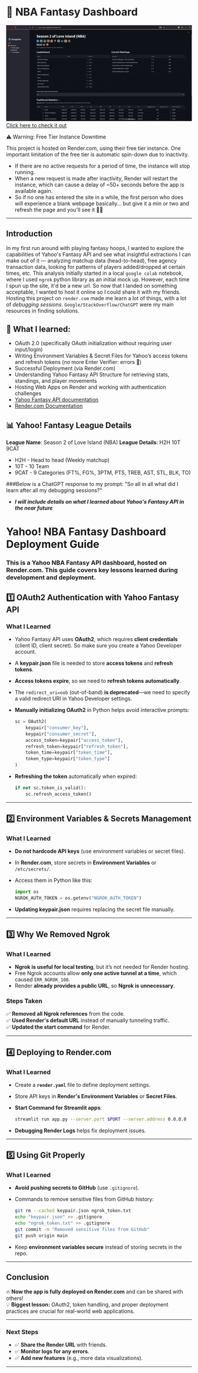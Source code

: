 # 🏀 NBA Fantasy Dashboard
![Header Image](./cover.jpg)
[Click here to check it out](https://nba-fantasy-dashboard.onrender.com/)


⚠️ Warning: Free Tier Instance Downtime

This project is hosted on Render.com, using their free tier instance. One important limitation of the free tier is automatic spin-down due to inactivity.
- If there are no active requests for a period of time, the instance will stop running.
- When a new request is made after inactivity, Render will restart the instance, which can cause a delay of ~50+ seconds before the app is available again.
- So if no one has entered the site in a while, the first person who does will experience a blank webpage basically... but give it a min or two and refresh the page and you'll see it 👍🏽

---
## Introduction
In my first run around with playing fantasy hoops, I wanted to explore the capabilities of Yahoo's Fantasy API and see what insightful extractions I can make out of it — analyzing matchup data (head-to-head), free agency transaction data, looking for patterns of players added/dropped at certain times, etc. This analysis initially started in a local `google colab` notebook, where I used `ngrok` python library as an initial mock up. However, each time I spun up the site, it'd be a new url. So now that I landed on something acceptable, I wanted to host it online so I could share it with my friends. Hosting this project on `render.com` made me learn a lot of things, with a lot of *debugging sessions*. `Google/StackOverflow/ChatGPT` were my main resources in finding solutions. 

## 🚀 What I learned:
- OAuth 2.0 (specifically OAuth initialization without requiring user input/login)
- Writing Environment Variables & Secret Files for Yahoo’s access tokens and refresh tokens (no more Enter Verifier: errors 🎉)
- Successful Deployment (via Render.com)
- Understanding Yahoo Fantasy API Structure for retrieving stats, standings, and player movements
- Hosting Web Apps on Render and working with authentication challenges
- [Yahoo Fantasy API documentation](https://yahoo-fantasy-api.readthedocs.io/en/latest/yahoo_fantasy_api.html)
- [Render.com Documentation](https://render.com/docs)

## 📊 Yahoo! Fantasy League Details
**League Name**: Season 2 of Love Island (NBA)
**League Details**: H2H 10T 9CAT
  - H2H - Head to head (Weekly matchup)
  - 10T - 10 Team
  - 9CAT - 9 Categories (FT%, FG%, 3PTM, PTS, TREB, AST, STL, BLK, TO)

    
###Below is a ChatGPT response to my prompt: "So all in all what did I learn after all my debugging sessions?" 
- ***I will include details on what I learned about Yahoo's Fantasy API in the near future***

# **Yahoo! NBA Fantasy Dashboard Deployment Guide**
### This is a **Yahoo NBA Fantasy API dashboard**, hosted on **Render.com**. This guide covers **key lessons learned** during development and deployment. ###

## **1️⃣ OAuth2 Authentication with Yahoo Fantasy API**

### **What I Learned**
- Yahoo Fantasy API uses **OAuth2**, which requires **client credentials** (client ID, client secret). So make sure you create a Yahoo Developer account.
- A **keypair.json** file is needed to store **access tokens** and **refresh tokens**.
- **Access tokens expire**, so we need to **refresh tokens automatically**.
- The `redirect_uri=oob` (out-of-band) **is deprecated**—we need to specify a valid redirect URI in Yahoo Developer settings.
- **Manually initializing OAuth2** in Python helps avoid interactive prompts:
  
  ```python
  sc = OAuth2(
      keypair["consumer_key"],
      keypair["consumer_secret"],
      access_token=keypair["access_token"],
      refresh_token=keypair["refresh_token"],
      token_time=keypair["token_time"],  
      token_type=keypair["token_type"]  
  )
  ```

- **Refreshing the token** automatically when expired:
  
  ```python
  if not sc.token_is_valid():
      sc.refresh_access_token()
  ```

---

## **2️⃣ Environment Variables & Secrets Management**

### **What I Learned**
- **Do not hardcode API keys** (use environment variables or secret files).
- In **Render.com**, store secrets in **Environment Variables** or `/etc/secrets/`.
- Access them in Python like this:
  
  ```python
  import os
  NGROK_AUTH_TOKEN = os.getenv("NGROK_AUTH_TOKEN")
  ```

- **Updating keypair.json** requires replacing the secret file manually.

---

## **3️⃣ Why We Removed Ngrok** 

### **What I Learned**
- **Ngrok is useful for local testing**, but it’s not needed for Render hosting.
- Free Ngrok accounts allow **only one active tunnel at a time**, which caused `ERR_NGROK_108`.
- Render **already provides a public URL**, so **Ngrok is unnecessary**.

### **Steps Taken**
✅ **Removed all Ngrok references** from the code.  
✅ **Used Render's default URL** instead of manually tunneling traffic.  
✅ **Updated the start command** for Render.

---

## **4️⃣ Deploying to Render.com**

### **What I Learned**
- Create a **`render.yaml`** file to define deployment settings.
- Store API keys in **Render's Environment Variables** or **Secret Files**.
- **Start Command for Streamlit apps**:
  
  ```bash
  streamlit run app.py --server.port $PORT --server.address 0.0.0.0
  ```
  
- **Debugging Render Logs** helps fix deployment issues.

---

## **5️⃣ Using Git Properly**

### **What I Learned**
- **Avoid pushing secrets to GitHub** (use `.gitignore`).
- Commands to remove sensitive files from GitHub history:
  
  ```bash
  git rm --cached keypair.json ngrok_token.txt
  echo "keypair.json" >> .gitignore
  echo "ngrok_token.txt" >> .gitignore
  git commit -m "Removed sensitive files from GitHub"
  git push origin main
  ```
  
- Keep **environment variables secure** instead of storing secrets in the repo.

---

## **Conclusion**

🔥 **Now the app is fully deployed on Render.com** and can be shared with others!  
💡 **Biggest lesson:** OAuth2, token handling, and proper deployment practices are crucial for real-world web applications.

---

### **Next Steps**
- ✅ **Share the Render URL** with friends.  
- ✅ **Monitor logs for any errors**.  
- ✅ **Add new features** (e.g., more data visualizations).  

---
